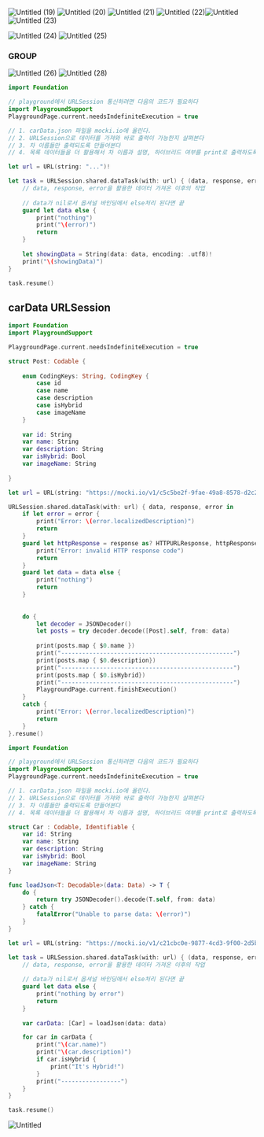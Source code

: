 ![Untitled (19)](https://user-images.githubusercontent.com/67450169/203008002-81dd0bca-0605-4ae9-93ff-a8012dab8d15.png)
![Untitled (20)](https://user-images.githubusercontent.com/67450169/203008014-7e0b3cce-154d-4415-ae28-2b8e334f5008.png)
![Untitled (21)](https://user-images.githubusercontent.com/67450169/203008033-b9d8aa32-09ac-4ee2-b0db-de844f316b31.png)
![Untitled (22)](https://user-images.githubusercontent.com/67450169/203008055-af8ec8ab-7da0-4423-a8d6-3495e324c844.png)![Untitled](https://s3-us-west-2.amazonaws.com/secure.notion-static.com/4cad2ec0-d527-4b56-8227-a0f8d2f27a05/Untitled.png)
![Untitled (23)](https://user-images.githubusercontent.com/67450169/203008079-4fdb1ec1-63ad-4b36-8935-1eb70f55a0ab.png)

![Untitled (24)](https://user-images.githubusercontent.com/67450169/203008099-421b71a6-2e4e-4af4-bfcd-2d92fb60ed71.png)
![Untitled (25)](https://user-images.githubusercontent.com/67450169/203008107-f6359ddd-bb06-43f2-8402-b23d81710d05.png)
### GROUP

![Untitled (26)](https://user-images.githubusercontent.com/67450169/203008118-367d205a-d442-499d-9e1c-45775f5705bc.png)
![Untitled (28)](https://user-images.githubusercontent.com/67450169/203008128-8c849602-cdfe-44ab-a742-80865864bab9.png)
```swift
import Foundation

// playground에서 URLSession 통신하려면 다음의 코드가 필요하다
import PlaygroundSupport
PlaygroundPage.current.needsIndefiniteExecution = true

// 1. carData.json 파일을 mocki.io에 올린다. 
// 2. URLSession으로 데이터를 가져와 바로 출력이 가능한지 살펴본다
// 3. 차 이름들만 출력되도록 만들어본다
// 4. 목록 데이터들을 더 활용해서 차 이름과 설명, 하이브리드 여부를 print로 출력하도록 한다

let url = URL(string: "...")!

let task = URLSession.shared.dataTask(with: url) { (data, response, error) in
    // data, response, error을 활용한 데이터 가져온 이후의 작업
    
    // data가 nil로서 옵셔널 바인딩에서 else처리 된다면 끝
    guard let data else {
        print("nothing")
        print("\(error)")
        return
    }
    
    let showingData = String(data: data, encoding: .utf8)!
    print("\(showingData)")
}

task.resume()
```

## carData URLSession

```swift
import Foundation
import PlaygroundSupport

PlaygroundPage.current.needsIndefiniteExecution = true

struct Post: Codable {
    
    enum CodingKeys: String, CodingKey {
        case id
        case name
        case description
        case isHybrid
        case imageName
    }
    
    var id: String
    var name: String
    var description: String
    var isHybrid: Bool
    var imageName: String
    
}

let url = URL(string: "https://mocki.io/v1/c5c5be2f-9fae-49a8-8578-d2c290aa0b11")!

URLSession.shared.dataTask(with: url) { data, response, error in
    if let error = error {
        print("Error: \(error.localizedDescription)")
        return
    }
    guard let httpResponse = response as? HTTPURLResponse, httpResponse.statusCode == 200 else {
        print("Error: invalid HTTP response code")
        return
    }
    guard let data = data else {
        print("nothing")
        return
    }
    
    
    do {
        let decoder = JSONDecoder()
        let posts = try decoder.decode([Post].self, from: data)
        
        print(posts.map { $0.name })
        print("-------------------------------------------------")
        print(posts.map { $0.description})
        print("-------------------------------------------------")
        print(posts.map { $0.isHybrid})
        print("-------------------------------------------------")
        PlaygroundPage.current.finishExecution()
    }
    catch {
        print("Error: \(error.localizedDescription)")
        return
    }
}.resume()
```

```swift
import Foundation

// playground에서 URLSession 통신하려면 다음의 코드가 필요하다
import PlaygroundSupport
PlaygroundPage.current.needsIndefiniteExecution = true

// 1. carData.json 파일을 mocki.io에 올린다. 
// 2. URLSession으로 데이터를 가져와 바로 출력이 가능한지 살펴본다
// 3. 차 이름들만 출력되도록 만들어본다
// 4. 목록 데이터들을 더 활용해서 차 이름과 설명, 하이브리드 여부를 print로 출력하도록 한다

struct Car : Codable, Identifiable {
    var id: String
    var name: String
    var description: String
    var isHybrid: Bool
    var imageName: String
}

func loadJson<T: Decodable>(data: Data) -> T {
    do {
        return try JSONDecoder().decode(T.self, from: data)
    } catch {
        fatalError("Unable to parse data: \(error)")
    }
}

let url = URL(string: "https://mocki.io/v1/c21cbc0e-9877-4cd3-9f00-2d5b909caa10")!

let task = URLSession.shared.dataTask(with: url) { (data, response, error) in
    // data, response, error을 활용한 데이터 가져온 이후의 작업
    
    // data가 nil로서 옵셔널 바인딩에서 else처리 된다면 끝
    guard let data else {
        print("nothing by error")
        return
    }
    
    var carData: [Car] = loadJson(data: data)

    for car in carData {
        print("\(car.name)")
        print("\(car.description)")
        if car.isHybrid {
            print("It's Hybrid!")
        }
        print("-----------------")
    }
}

task.resume()
```

![Untitled](https://s3-us-west-2.amazonaws.com/secure.notion-static.com/3c3f4e9e-ce62-4a2e-869c-3eaa37fd1559/Untitled.png)
